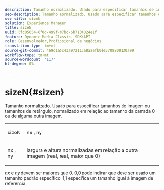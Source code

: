 ```yaml
---
description: Tamanho normalizado. Usado para especificar tamanhos de imagem ou tamanhos de retângulo, normalizado em relação ao tamanho da camada 0 ou de alguma outra imagem.
seo-description: Tamanho normalizado. Usado para especificar tamanhos de imagem ou tamanhos de retângulo, normalizado em relação ao tamanho da camada 0 ou de alguma outra imagem.
seo-title: sizeN
solution: Experience Manager
title: sizeN
uuid: 6fc05654-6f0d-499f-97bc-6b7134024e1f
feature: Dynamic Media Classic, SDK/API
role: Desenvolvedor,Profissional de negócios
translation-type: tm+mt
source-git-commit: 469d1a5c43a972116a8a2efb0de5708800130a99
workflow-type: tm+mt
source-wordcount: '117'
ht-degree: 0%

---
```



# sizeN{#sizen}

Tamanho normalizado. Usado para especificar tamanhos de imagem ou tamanhos de retângulo, normalizado em relação ao tamanho da camada 0 ou de alguma outra imagem.

<table id="simpletable_BB36205775D4447084E527E2630D28B9"> 
 <tr class="strow"> 
  <td class="stentry"> <p><span class="codeph"> <span class="varname"> sizeN</span> </span> </p></td> 
  <td class="stentry"> <p><span class="codeph"> <span class="varname"> nx</span> </span>,  <span class="codeph"><span class="varname"> ny</span></span> </p></td> 
 </tr> 
 <tr class="strow"> 
  <td class="stentry"> <p><span class="codeph"> <span class="varname"> nx</span> </span>,  <span class="codeph"><span class="varname"> ny</span></span> </p></td> 
  <td class="stentry"> <p>largura e altura normalizadas em relação a outra imagem (real, real, maior que 0) </p></td> 
 </tr> 
</table>

*nx* e *ny* devem ser maiores que 0. 0,0 pode indicar que deve ser usado um tamanho padrão específico. 1,1 especifica um tamanho igual à imagem de referência.
